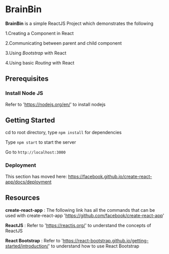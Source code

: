 # BrainBin
**BrainBin** is a simple ReactJS Project which demonstrates the following

1.Creating a Component in React

2.Communicating between parent and child component

3.Using *Bootstrap* with React

4.Using basic *Routing* with React


## Prerequisites

### Install Node JS
Refer to 'https://nodejs.org/en/' to install nodejs

## Getting Started

cd to root directory, type ```npm install``` for dependencies

Type ``` npm start ``` to start the server

Go to ```http://localhost:3000```



### Deployment
This section has moved here: https://facebook.github.io/create-react-app/docs/deployment


## Resources

**create-react-app** : The following link has all the commands that can be used with create-react-app       'https://github.com/facebook/create-react-app'

**ReactJS** : Refer to 'https://reactjs.org/' to understand the concepts of ReactJS

**React Bootstrap** : Refer to 'https://react-bootstrap.github.io/getting-started/introduction/' to understand how to use React Bootstrap
